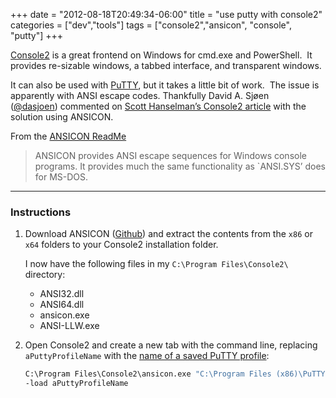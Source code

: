 +++
date = "2012-08-18T20:49:34-06:00"
title = "use putty with console2"
categories = ["dev","tools"]
tags = ["console2","ansicon", "console", "putty"]
+++

[Console2](http://sourceforge.net/projects/console/files/) is a great
frontend on Windows for cmd.exe and PowerShell.  It
provides re-sizable windows, a tabbed interface, and transparent
windows.

It can also be used with
[PuTTY](http://www.chiark.greenend.org.uk/~sgtatham/putty/), but it
takes a little bit of work.  The issue is apparently with ANSI escape
codes. Thankfully David A. Sjøen
([@dasjoen](https://twitter.com/dasjoen/)) commented on [Scott
Hanselman’s Console2
article](http://www.hanselman.com/blog/Console2ABetterWindowsCommandPrompt.aspx)
with the solution using ANSICON.

From the [ANSICON ReadMe](https://github.com/adoxa/ansicon#readme)

> ANSICON provides ANSI escape sequences for Windows console programs.
> It provides much the same functionality as \`ANSI.SYS’ does for
> MS-DOS. 

* * * * *


### Instructions

1.  Download ANSICON ([Github](https://github.com/adoxa/ansicon/downloads)) and extract the
    contents from the `x86` or `x64` folders to your Console2 installation
    folder.

    I now have the following files in my `C:\Program Files\Console2\`
    directory:

    -   ANSI32.dll
    -   ANSI64.dll
    -   ansicon.exe
    -   ANSI-LLW.exe

2.  Open Console2 and create a new tab with the command line, replacing `aPuttyProfileName` with the [name of a saved PuTTY profile](http://the.earth.li/~sgtatham/putty/0.63/htmldoc/Chapter7.html#plink):
    ``` bat
    C:\Program Files\Console2\ansicon.exe "C:\Program Files (x86)\PuTTY\plink.exe"
    -load aPuttyProfileName
    ```

